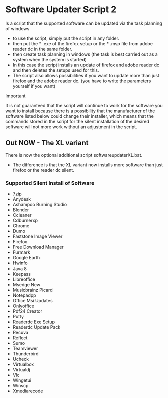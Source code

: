 # Software Updater Script 2
Is a script that the supported software can be updated via the task planning of windows

- to use the script, simply put the script in any folder.
- then put the * .exe of the firefox setup or the * .msp file from adobe reader dc in the same folder.
- then create task planning in windows (the task is best carried out as a system when the system is started)
- In this case the script installs an update of firefox and adobe reader dc and then deletes the setups used for this.
- The script also allows possibilities if you want to update more than just firefox and the adobe reader dc. (you have to write the parameters yourself if you want)

> [!IMPORTANT]
> It is not guaranteed that the script will continue to work for the software you want to install because there is a possibility that the manufacturer of the software listed below could change their installer, which means that the commands stored in the script for the silent installation of the desired software will not more work without an adjustment in the script.

## Out NOW - The XL variant 
There is now the optional additional script softwareupdaterXL.bat.
- The difference is that the XL variant now installs more software than just firefox or the reader dc silent.

### Supported Silent Install of Software
- 7zip
- Anydesk
- Ashampoo Burning Studio
- Blender
- Ccleaner
- Cdburnerxp
- Chrome
- Dumo
- Faststone Image Viewer
- Firefox
- Free Download Manager
- Furmark
- Google Earth
- Hwinfo
- Java 8
- Keepass
- Libreoffice
- Msedge New
- Musicbrainz Picard
- Notepadpp
- Office Msi Updates
- Onlyoffice
- Pdf24 Creator
- Putty
- Readerdc Exe Setup
- Readerdc Update Pack
- Recuva
- Reflect
- Sumo
- Teamviewer
- Thunderbird
- Ucheck
- Virtualbox
- Virtualdj
- Vlc
- Wingetui
- Winscp
- Xmediarecode
